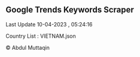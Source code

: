 

## Google Trends Keywords Scraper 
 
Last Update 10-04-2023 , 05:24:16

Country List :
VIETNAM.json



© Abdul Muttaqin 
